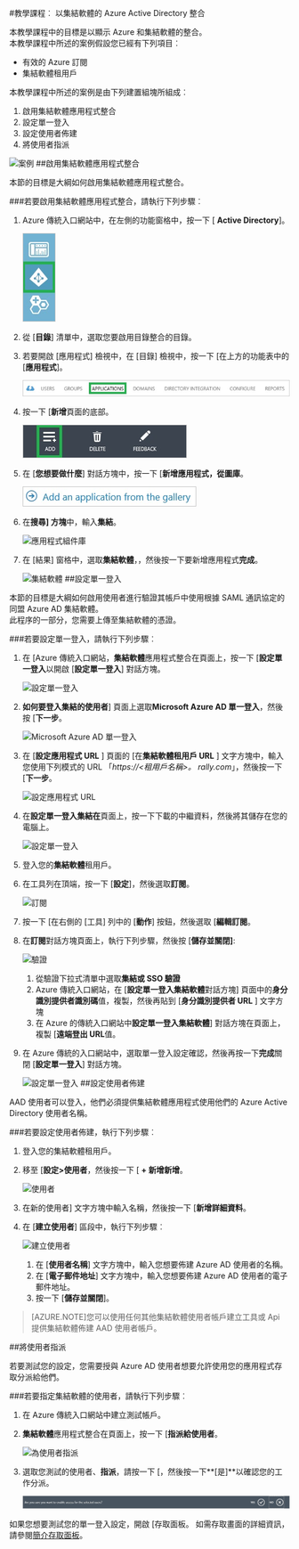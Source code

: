 <properties 
    pageTitle="教學課程︰ 以集結軟體的 Azure Active Directory 整合 |Microsoft Azure" 
    description="瞭解如何使用集結軟體與 Azure Active Directory 啟用單一登入、 自動化佈建和更多 ！" 
    services="active-directory" 
    authors="jeevansd"  
    documentationCenter="na" 
    manager="femila"/>
<tags 
    ms.service="active-directory" 
    ms.devlang="na" 
    ms.topic="article" 
    ms.tgt_pltfrm="na" 
    ms.workload="identity" 
    ms.date="09/26/2016" 
    ms.author="jeedes" />

#<a name="tutorial-azure-active-directory-integration-with-rally-software"></a>教學課程︰ 以集結軟體的 Azure Active Directory 整合
  
本教學課程中的目標是以顯示 Azure 和集結軟體的整合。  
本教學課程中所述的案例假設您已經有下列項目︰

-   有效的 Azure 訂閱
-   集結軟體租用戶
  
本教學課程中所述的案例是由下列建置組塊所組成︰

1.  啟用集結軟體應用程式整合
2.  設定單一登入
3.  設定使用者佈建
4.  將使用者指派

![案例](./media/active-directory-saas-rally-software-tutorial/IC769525.png "案例")
##<a name="enabling-the-application-integration-for-rally-software"></a>啟用集結軟體應用程式整合
  
本節的目標是大綱如何啟用集結軟體應用程式整合。

###<a name="to-enable-the-application-integration-for-rally-software-perform-the-following-steps"></a>若要啟用集結軟體應用程式整合，請執行下列步驟︰

1.  Azure 傳統入口網站中，在左側的功能窗格中，按一下 [ **Active Directory**]。

    ![Active Directory](./media/active-directory-saas-rally-software-tutorial/IC700993.png "Active Directory")

2.  從 [**目錄**] 清單中，選取您要啟用目錄整合的目錄。

3.  若要開啟 [應用程式] 檢視中，在 [目錄] 檢視中，按一下 [在上方的功能表中的 [**應用程式**]。

    ![應用程式](./media/active-directory-saas-rally-software-tutorial/IC700994.png "應用程式")

4.  按一下 [**新增**頁面的底部。

    ![新增應用程式](./media/active-directory-saas-rally-software-tutorial/IC749321.png "新增應用程式")

5.  在 [**您想要做什麼**] 對話方塊中，按一下 [**新增應用程式，從圖庫**。

    ![新增 gallerry 應用程式](./media/active-directory-saas-rally-software-tutorial/IC749322.png "新增 gallerry 應用程式")

6.  在**搜尋] 方塊**中，輸入**集結**。

    ![應用程式組件庫](./media/active-directory-saas-rally-software-tutorial/IC769526.png "應用程式組件庫")

7.  在 [結果] 窗格中，選取**集結軟體**，，然後按一下要新增應用程式**完成**。

    ![集結軟體](./media/active-directory-saas-rally-software-tutorial/IC769527.png "集結軟體")
##<a name="configuring-single-sign-on"></a>設定單一登入
  
本節的目標是大綱如何啟用使用者進行驗證其帳戶中使用根據 SAML 通訊協定的同盟 Azure AD 集結軟體。  
此程序的一部分，您需要上傳至集結軟體的憑證。

###<a name="to-configure-single-sign-on-perform-the-following-steps"></a>若要設定單一登入，請執行下列步驟︰

1.  在 [Azure 傳統入口網站，**集結軟體**應用程式整合在頁面上，按一下 [**設定單一登入**以開啟 [**設定單一登入**] 對話方塊。

    ![設定單一登入](./media/active-directory-saas-rally-software-tutorial/IC749323.png "設定單一登入")

2.  **如何要登入集結的使用者**] 頁面上選取**Microsoft Azure AD 單一登入**，然後按 [**下一步**。

    ![Microsoft Azure AD 單一登入](./media/active-directory-saas-rally-software-tutorial/IC769528.png "Microsoft Azure AD 單一登入")

3.  在 [**設定應用程式 URL** ] 頁面的 [在**集結軟體租用戶 URL** ] 文字方塊中，輸入您使用下列模式的 URL 「*https://\<租用戶名稱\>。 rally.com*」，然後按一下 [**下一步**。

    ![設定應用程式 URL](./media/active-directory-saas-rally-software-tutorial/IC769529.png "設定應用程式 URL")

4.  在**設定單一登入集結在**頁面上，按一下下載的中繼資料，然後將其儲存在您的電腦上。

    ![設定單一登入](./media/active-directory-saas-rally-software-tutorial/IC769530.png "設定單一登入")

5.  登入您的**集結軟體**租用戶。

6.  在工具列在頂端，按一下 [**設定**]，然後選取**訂閱**。

    ![訂閱](./media/active-directory-saas-rally-software-tutorial/IC769531.png "訂閱")

7.  按一下 [在右側的 [工具] 列中的 [**動作**] 按鈕，然後選取 [**編輯訂閱**。

8.  在**訂閱**對話方塊頁面上，執行下列步驟，然後按 [**儲存並關閉]**:

    ![驗證](./media/active-directory-saas-rally-software-tutorial/IC769542.png "驗證")

    1.  從驗證下拉式清單中選取**集結或 SSO 驗證**
    2.  Azure 傳統入口網站，在 [**設定單一登入集結軟體**對話方塊] 頁面中的**身分識別提供者識別碼**值，複製，然後再貼到 [**身分識別提供者 URL** ] 文字方塊
    3.  在 Azure 的傳統入口網站中**設定單一登入集結軟體**] 對話方塊在頁面上，複製 [**遠端登出 URL**值。

9.  在 Azure 傳統的入口網站中，選取單一登入設定確認，然後再按一下**完成**關閉 [**設定單一登入**] 對話方塊。

    ![設定單一登入](./media/active-directory-saas-rally-software-tutorial/IC769547.png "設定單一登入")
##<a name="configuring-user-provisioning"></a>設定使用者佈建
  
AAD 使用者可以登入，他們必須提供集結軟體應用程式使用他們的 Azure Active Directory 使用者名稱。

###<a name="to-configure-user-provisioning-perform-the-following-steps"></a>若要設定使用者佈建，執行下列步驟︰

1.  登入您的集結軟體租用戶。

2.  移至 [**設定\>使用者**，然後按一下 [ **+ 新增新增**。

    ![使用者](./media/active-directory-saas-rally-software-tutorial/IC781039.png "使用者")

3.  在新的使用者] 文字方塊中輸入名稱，然後按一下 [**新增詳細資料**。

4.  在 [**建立使用者**] 區段中，執行下列步驟︰

    ![建立使用者](./media/active-directory-saas-rally-software-tutorial/IC781040.png "建立使用者")

    1.  在 [**使用者名稱**] 文字方塊中，輸入您想要佈建 Azure AD 使用者的名稱。
    2.  在 [**電子郵件地址**] 文字方塊中，輸入您想要佈建 Azure AD 使用者的電子郵件地址。
    3.  按一下 [**儲存並關閉**]。

>[AZURE.NOTE]您可以使用任何其他集結軟體使用者帳戶建立工具或 Api 提供集結軟體佈建 AAD 使用者帳戶。

##<a name="assigning-users"></a>將使用者指派
  
若要測試您的設定，您需要授與 Azure AD 使用者想要允許使用您的應用程式存取分派給他們。

###<a name="to-assign-users-to-rally-software-perform-the-following-steps"></a>若要指定集結軟體的使用者，請執行下列步驟︰

1.  在 Azure 傳統入口網站中建立測試帳戶。

2.  **集結軟體**應用程式整合在頁面上，按一下 [**指派給使用者**。

    ![為使用者指派](./media/active-directory-saas-rally-software-tutorial/IC769548.png "為使用者指派")

3.  選取您測試的使用者、**指派**，請按一下 [，然後按一下**[是]**以確認您的工作分派。

    ![[是]](./media/active-directory-saas-rally-software-tutorial/IC767830.png "[是]")
  
如果您想要測試您的單一登入設定，開啟 [存取面板。 如需存取畫面的詳細資訊，請參閱[簡介存取面板](active-directory-saas-access-panel-introduction.md)。




